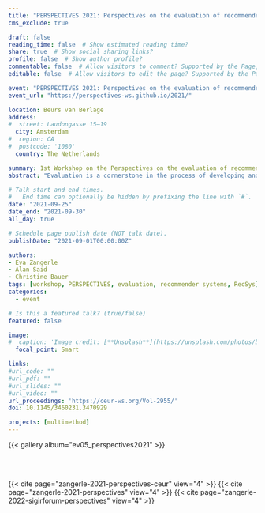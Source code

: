 ```yaml
---
title: "PERSPECTIVES 2021: Perspectives on the evaluation of recommender systems"
cms_exclude: true

draft: false
reading_time: false  # Show estimated reading time?
share: true  # Show social sharing links?
profile: false  # Show author profile?
commentable: false  # Allow visitors to comment? Supported by the Page, Post, and Docs content types.
editable: false  # Allow visitors to edit the page? Supported by the Page, Post, and Docs content types.

event: "PERSPECTIVES 2021: Perspectives on the evaluation of recommender systems, co-located with RecSys 2021"
event_url: "https://perspectives-ws.github.io/2021/"

location: Beurs van Berlage
address:
#  street: Laudongasse 15–19
  city: Amsterdam
#  region: CA
#  postcode: '1080'
  country: The Netherlands

summary: 1st Workshop on the Perspectives on the evaluation of recommender systems, co-located with RecSys 2021.
abstract: "Evaluation is a cornerstone in the process of developing and deploying recommender systems. The PERSPECTIVES workshop brought together academia and industry to critically reflect on the evaluation of recommender systems. Particularly, the workshop aimed to shed light on the different, and maybe even diverging or contradictory perspectives on the evaluation of recommender systems. Papers reporting a reflection on problems regarding recommender systems evaluation and lessons learned were solicited. The workshop combined flash presentations of accepted papers, a keynote from industry, and an interactive part with discussions in break-out rooms as well as in the plenum. The workshop complemented the program of the main conference as it emphasized problems and lessons learned, fostered exchange integrating various perspectives on evaluation, and sought to move the recommender systems community forward as an outcome of the workshop."

# Talk start and end times.
#   End time can optionally be hidden by prefixing the line with `#`.
date: "2021-09-25"
date_end: "2021-09-30"
all_day: true

# Schedule page publish date (NOT talk date).
publishDate: "2021-09-01T00:00:00Z"

authors:
- Eva Zangerle
- Alan Said
- Christine Bauer
tags: [workshop, PERSPECTIVES, evaluation, recommender systems, RecSys]
categories:
  - event

# Is this a featured talk? (true/false)
featured: false

image:
#  caption: 'Image credit: [**Unsplash**](https://unsplash.com/photos/bzdhc5b3Bxs)'
  focal_point: Smart

links:
#url_code: ""
#url_pdf: ""
#url_slides: ""
#url_video: ""
url_proceedings: 'https://ceur-ws.org/Vol-2955/'
doi: 10.1145/3460231.3470929

projects: [multimethod]
---
```


{{< gallery album="ev05_perspectives2021" >}}

<br><br>

{{< cite page="zangerle-2021-perspectives-ceur" view="4" >}}
{{< cite page="zangerle-2021-perspectives" view="4" >}}
{{< cite page="zangerle-2022-sigirforum-perspectives" view="4" >}}
